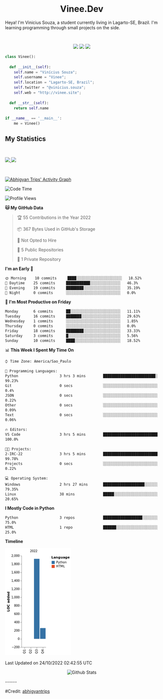 <h1 align="center">
  <b>Vinee.Dev</b>
</h1>

Heya! I'm Vinicius Souza, a student currently living in Lagarto-SE, Brazil. I'm learning programming through small projects  on the side.

<br>

<p>
<div align="center">
  <img src="https://img.shields.io/badge/-HTML-c58545?style=for-the-badge&logo=html5&logoColor=c58545&labelColor=282828">
  <img src="https://img.shields.io/badge/-CSS-d1a01f?style=for-the-badge&logo=css3&logoColor=d1a01f&labelColor=282828">
  <img src="https://img.shields.io/badge/-Python-98b982?style=for-the-badge&logo=python&logoColor=98b982&labelColor=282828">
</div>
</p>

```python
class Vinee():
    
  def __init__(self):
    self.name = "Vinícius Souza";
    self.username = "Vinee";
    self.location = "Lagarto-SE, Brazil";
    self.twitter = "@vinicius.souza";
    self.web = "http://vinee.site";
  
  def __str__(self):
    return self.name

if __name__ == '__main__':
    me = Vinee()
```

<!--
<div align="center">
  <a href="https://open.spotify.com/user/6s6pbtefezpookh8gwnkko15v">
    <img src="https://spotify-readme-theta-virid.vercel.app/api?scan=true&theme=dark" width="240px">
  </a>
</div>
-->

## My Statistics

<br/>
<p align="left">
  <a href="http://vinee.site/">
  <img width="49.5%" src="https://github-readme-stats.vercel.app/api?username=Vineees&show_icons=true&theme=gruvbox&hide_border=true" />
    <img width="49.5%" src="https://github-readme-streak-stats.herokuapp.com?user=Vinees&theme=gruvbox&hide_border=true" />
  </a>
</p>
<br>

[![Abhigyan Trips' Activity Graph](https://activity-graph.herokuapp.com/graph?username=Vineees&custom_title=Vinee%20Trips's%20Contribution%20Graph&theme=gruvbox&bg_color=282828&hide_border=true&line=d1a01f&point=c58545)](https://vinee.site)

<!--START_SECTION:waka-->
![Code Time](http://img.shields.io/badge/Code%20Time-10%20hrs%2055%20mins-blue)

![Profile Views](http://img.shields.io/badge/Profile%20Views-0-blue)

**🐱 My GitHub Data** 

> 🏆 55 Contributions in the Year 2022
 > 
> 📦 367 Bytes Used in GitHub's Storage 
 > 
> 🚫 Not Opted to Hire
 > 
> 📜 5 Public Repositories 
 > 
> 🔑 1 Private Repository 
 > 
**I'm an Early 🐤** 

```text
🌞 Morning    10 commits     ████░░░░░░░░░░░░░░░░░░░░░   18.52% 
🌆 Daytime    25 commits     ███████████░░░░░░░░░░░░░░   46.3% 
🌃 Evening    19 commits     ████████░░░░░░░░░░░░░░░░░   35.19% 
🌙 Night      0 commits      ░░░░░░░░░░░░░░░░░░░░░░░░░   0.0%

```
📅 **I'm Most Productive on Friday** 

```text
Monday       6 commits      ██░░░░░░░░░░░░░░░░░░░░░░░   11.11% 
Tuesday      16 commits     ███████░░░░░░░░░░░░░░░░░░   29.63% 
Wednesday    1 commits      ░░░░░░░░░░░░░░░░░░░░░░░░░   1.85% 
Thursday     0 commits      ░░░░░░░░░░░░░░░░░░░░░░░░░   0.0% 
Friday       18 commits     ████████░░░░░░░░░░░░░░░░░   33.33% 
Saturday     3 commits      █░░░░░░░░░░░░░░░░░░░░░░░░   5.56% 
Sunday       10 commits     ████░░░░░░░░░░░░░░░░░░░░░   18.52%

```


📊 **This Week I Spent My Time On** 

```text
⌚︎ Time Zone: America/Sao_Paulo

💬 Programming Languages: 
Python                   3 hrs 3 mins        ████████████████████████░   99.23% 
Git                      0 secs              ░░░░░░░░░░░░░░░░░░░░░░░░░   0.4% 
JSON                     0 secs              ░░░░░░░░░░░░░░░░░░░░░░░░░   0.22% 
Other                    0 secs              ░░░░░░░░░░░░░░░░░░░░░░░░░   0.09% 
Text                     0 secs              ░░░░░░░░░░░░░░░░░░░░░░░░░   0.06%

🔥 Editors: 
VS Code                  3 hrs 5 mins        █████████████████████████   100.0%

🐱‍💻 Projects: 
2-IRC-22                 3 hrs 5 mins        █████████████████████████   99.78% 
Projects                 0 secs              ░░░░░░░░░░░░░░░░░░░░░░░░░   0.22%

💻 Operating System: 
Windows                  2 hrs 27 mins       ███████████████████░░░░░░   79.35% 
Linux                    38 mins             █████░░░░░░░░░░░░░░░░░░░░   20.65%

```

**I Mostly Code in Python** 

```text
Python                   3 repos             ██████████████████░░░░░░░   75.0% 
HTML                     1 repo              ██████░░░░░░░░░░░░░░░░░░░   25.0%

```


**Timeline**

![Chart not found](https://raw.githubusercontent.com/Vineees/Vineees/main/charts/bar_graph.png) 


 Last Updated on 24/10/2022 02:42:55 UTC
<!--END_SECTION:waka-->

<p align="center">
        <img src="https://raw.githubusercontent.com/mayhemantt/mayhemantt/Update/svg/Bottom.svg" alt="Github Stats" />
</p>
------

#Credit: [abhigyantrips](https://github.com/abhigyantrips)
